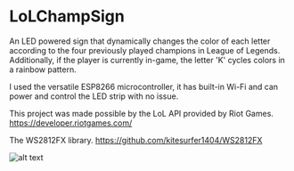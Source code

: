 # LoLChampSign

An LED powered sign that dynamically changes the color of each letter according to the four previously played champions in League of Legends. Additionally, if the player is currently in-game, the letter 'K' cycles colors in a rainbow pattern.

I used the versatile ESP8266 microcontroller, it has built-in Wi-Fi and can power and control the LED strip with no issue.

This project was made possible by the LoL API provided by Riot Games. https://developer.riotgames.com/

The WS2812FX library. https://github.com/kitesurfer1404/WS2812FX



![alt text](https://cdn.discordapp.com/attachments/443509671932985365/756580701939302582/image0.jpg)
